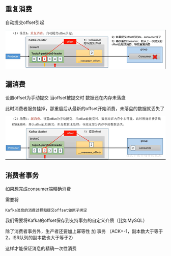 重复消费
---

自动提交offset引起

![img_100.png](img_100.png)

漏消费
---

设置offset为手动提交 当offset被提交时 数据还在内存未落盘

此时消费者服务挂掉，那重启后从最新的offset开始消费，未落盘的数据就丢失了

![img_101.png](img_101.png)


消费者事务
---

如果想完成consumer端精确消费

需要将

    Kafka消息的消费过程和提交offset做原子绑定

我们需要将Kafka的offset保存到支持事务的自定义介质（比如MySQL）

除了消费者事务外，生产者还要加上幂等性 加 事务 （ACK=-1，副本数大于等于2，ISR队列的副本数也大于等于2）

这样才能保证消息的精确一次性消费